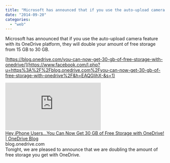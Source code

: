 ```yaml
---
title: "Microsoft has announced that if you use the auto-upload camera feature with its..."
date: "2014-09-20"
categories: 
  - "web"
---
```


Microsoft has announced that if you use the auto-upload camera feature with its OneDrive platform, they will double your amount of free storage from 15 GB to 30 GB.  
  
[https://blog.onedrive.com/you-can-now-get-30-gb-of-free-storage-with-onedrive/](https://www.facebook.com/l.php?u=https%3A%2F%2Fblog.onedrive.com%2Fyou-can-now-get-30-gb-of-free-storage-with-onedrive%2F&h=EAQGlihX-&s=1)  
  
[![](https://fbexternal-a.akamaihd.net/safe_image.php?d=AQCPYbZqQzeD13hE&w=158&h=158&url=http%3A%2F%2Fm.webtrends.com%2Fdcsc97avu10000kn75ujgpso2_7j5n%2Fnjs.gif%3Fdcsuri%3D%252Fnojavascript%26WT.js%3DNo%26WT.tv%3DMS.3.0.0)](https://www.facebook.com/l.php?u=https%3A%2F%2Fblog.onedrive.com%2Fyou-can-now-get-30-gb-of-free-storage-with-onedrive%2F&h=BAQHtHjaM&s=1)  
[Hey iPhone Users…You Can Now Get 30 GB of Free Storage with OneDrive! | OneDrive Blog](https://www.facebook.com/l.php?u=https%3A%2F%2Fblog.onedrive.com%2Fyou-can-now-get-30-gb-of-free-storage-with-onedrive%2F&h=OAQFe5eUW&s=1)  
blog.onedrive.com  
Tonight, we are pleased to announce that we are doubling the amount of free storage you get with OneDrive.
